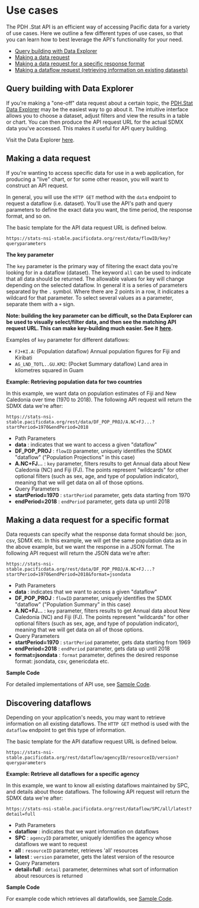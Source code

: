 # Use cases

The PDH .Stat API is an efficient way of accessing Pacific data for a variety of use cases. Here we outline a few different types of use cases, so that you can learn how to best leverage the API's functionality for your need.

* [Query building with Data Explorer](use-cases.md#query-building-with-data-explorer)
* [Making a data request](use-cases.md#making-a-data-request)
* [Making a data request for a specific response format](use-cases.md#making-a-data-request-for-a-specific-format)
* [Making a dataflow request \(retrieving information on existing datasets\)](use-cases.md#discovering-dataflows)

## Query building with Data Explorer

If you're making a "one-off" data request about a certain topic, the [PDH.Stat Data Explorer](https://stats.pacificdata.org/data-explorer/#/) may be the easiest way to go about it. The intuitive interface allows you to choose a dataset, adjust filters and view the results in a table or chart. You can then produce the API request URL for the actual SDMX data you've accessed. This makes it useful for API query building.

Visit the Data Explorer [here](https://stats.pacificdata.org/data-explorer/#/).

## Making a data request

If you're wanting to access specific data for use in a web application, for producing a "live" chart, or for some other reason, you will want to construct an API request.

In general, you will use the `HTTP GET` method with the `data` endpoint to request a dataflow \(i.e. dataset\). You'll use the API's path and query parameters to define the exact data you want, the time period, the response format, and so on.

The basic template for the API data request URL is defined below.

```text
https://stats-nsi-stable.pacificdata.org/rest/data/flowID/key?queryparameters
```

**The key parameter**

The `key` parameter is the primary way of filtering the exact data you're looking for in a dataflow \(dataset\). The keyword `all` can be used to indicate that all data should be returned. The allowable values for key will change depending on the selected dataflow. In general it is a series of parameters separated by the `.` symbol. Where there are 2 points in a row, it indicates a wildcard for that parameter. To select several values as a parameter, separate them with a `+` sign.

**Note: building the key parameter can be difficult, so the Data Explorer can be used to visually select/filter data, and then see the matching API request URL. This can make key-building much easier. See it** [**here**](https://stats.pacificdata.org/data-explorer/#/)**.**

Examples of `key` parameter for different dataflows:

* `FJ+KI.A`: \(Population dataflow\) Annual population figures for Fiji and Kiribati
* `AG_LND_TOTL..GU.KM2`: \(Pocket Summary dataflow\) Land area in kilometres squared in Guam

**Example: Retrieving population data for two countries**

In this example, we want data on population estimates of Fiji and New Caledonia over time \(1970 to 2018\). The following API request will return the SDMX data we're after:

```text
https://stats-nsi-stable.pacificdata.org/rest/data/DF_POP_PROJ/A.NC+FJ...?startPeriod=1970&endPeriod=2018
```

* Path Parameters
* **data** : indicates that we want to access a given "dataflow"
* **DF\_POP\_PROJ** : `flowID` parameter, uniquely identifies the SDMX "dataflow" \("Population Projections" in this case\)
* **A.NC+FJ...** : `key` parameter, filters results to get Annual data about New Caledonia \(NC\) and Fiji \(FJ\). The points represent "wildcards" for other optional filters \(such as sex, age, and type of population indicator\), meaning that we will get data on all of those options.
* Query Parameters
* **startPeriod=1970** : `startPeriod` parameter, gets data starting from 1970
* **endPeriod=2018** : `endPeriod` parameter, gets data up until 2018

## **Making a data request for a specific format**

Data requests can specify what the response data format should be: json, csv, SDMX etc. In this example, we will get the same population data as in the above example, but we want the response in a JSON format. The following API request will return the JSON data we're after:

```text
https://stats-nsi-stable.pacificdata.org/rest/data/DF_POP_PROJ/A.NC+FJ...?startPeriod=1970&endPeriod=2018&format=jsondata
```

* Path Parameters
* **data** : indicates that we want to access a given "dataflow"
* **DF\_POP\_PROJ** : `flowID` parameter, uniquely identifies the SDMX "dataflow" \("Population Summary" in this case\)
* **A.NC+FJ...** : `key` parameter, filters results to get Annual data about New Caledonia \(NC\) and Fiji \(FJ\). The points represent "wildcards" for other optional filters \(such as sex, age, and type of population indicator\), meaning that we will get data on all of those options.
* Query Parameters
* **startPeriod=1970** : `startPeriod` parameter, gets data starting from 1969
* **endPeriod=2018** : `endPeriod` parameter, gets data up until 2018
* **format=jsondata** : `format` parameter, defines the desired response format: jsondata, csv, genericdata etc.

**Sample Code**

For detailed implementations of API use, see [Sample Code](scode.md).  


## Discovering dataflows

Depending on your application's needs, you may want to retrieve information on all existing dataflows. The `HTTP GET` method is used with the `dataflow` endpoint to get this type of information.

The basic template for the API dataflow request URL is defined below.

```text
https://stats-nsi-stable.pacificdata.org/rest/dataflow/agencyID/resourceID/version?queryparameters
```

**Example: Retrieve all dataflows for a specific agency**

In this example, we want to know all existing dataflows maintained by SPC, and details about those dataflows. The following API request will return the SDMX data we're after:

```text
https://stats-nsi-stable.pacificdata.org/rest/dataflow/SPC/all/latest?detail=full
```

* Path Parameters
* **dataflow** : indicates that we want information on dataflows
* **SPC** : `agencyID` parameter, uniquely identifies the agency whose dataflows we want to request
* **all** : `resourceID` parameter, retrieves 'all' resources
* **latest** : `version` parameter, gets the latest version of the resource
* Query Parameters
* **detail=full** : `detail` parameter, determines what sort of information about resources is returned

**Sample Code**

For example code which retrieves all dataflowIds, see [Sample Code](scode.md).


